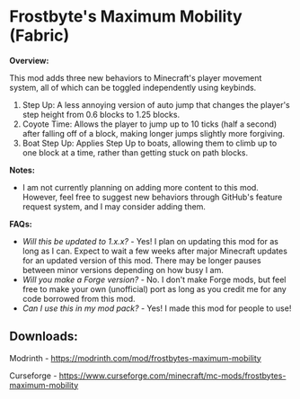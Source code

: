 # Frostbyte's Maximum Mobility (Fabric)

**Overview:**

This mod adds three new behaviors to Minecraft's player movement system, all of which can be toggled independently using keybinds.

1. Step Up: A less annoying version of auto jump that changes the player's step height from 0.6 blocks to 1.25 blocks.
2. Coyote Time: Allows the player to jump up to 10 ticks (half a second) after falling off of a block, making longer jumps slightly more forgiving.
3. Boat Step Up: Applies Step Up to boats, allowing them to climb up to one block at a time, rather than getting stuck on path blocks.

**Notes:**

- I am not currently planning on adding more content to this mod. However, feel free to suggest new behaviors through GitHub's feature request system, and I may consider adding them.

**FAQs:**

- *Will this be updated to 1.x.x?* - Yes! I plan on updating this mod for as long as I can. Expect to wait a few weeks after major Minecraft updates for an updated version of this mod. There may be longer pauses between minor versions depending on how busy I am.
- *Will you make a Forge version?* - No. I don't make Forge mods, but feel free to make your own (unofficial) port as long as you credit me for any code borrowed from this mod.
- *Can I use this in my mod pack?* - Yes! I made this mod for people to use!

## Downloads:

Modrinth - https://modrinth.com/mod/frostbytes-maximum-mobility

Curseforge - https://www.curseforge.com/minecraft/mc-mods/frostbytes-maximum-mobility
